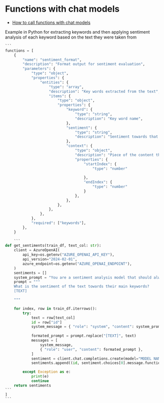 # Functions with chat models

* [How to call functions with chat models](https://cookbook.openai.com/examples/how\_to\_call\_functions\_with\_chat\_models)

Example in Python for extracting keywords and then applying sentiment analysis of each keyword based on the text they were taken from

````python
```
functions = [
    {
        "name": "sentiment_format",
        "description": "Format output for sentiment evaluation",
        "parameters": {
            "type": "object",
            "properties": {
                "entities": {
                    "type": "array",
                    "description": "Key words extracted from the text",
                    "items": {
                        "type": "object",
                        "properties": {
                            "keyword": {
                                "type": "string",
                                "description": "Key word name",
                            },
                            "sentiment": {
                                "type": "string",
                                "description": "Sentiment towards that key word in the text",
                            },
                            "context": {
                                "type": "object",
                                "description": "Piece of the content that makes this sentiment relevant",
                                "properties": {
                                    "startIndex": { 
                                        "type": "number"
                                
                                    },
                                    "endIndex": {
                                        "type": "number"
                                    }
                                },
                            },
                        },
                    },
                },
            },
            "required": ["keywords"],
        },
    }
    
    ```
def get_sentiments(train_df, text_col: str):
    client = AzureOpenAI(
        api_key=os.getenv("AZURE_OPENAI_API_KEY"),
        api_version="2024-02-01",
        azure_endpoint=os.getenv("AZURE_OPENAI_ENDPOINT"),
    )
    sentiments = []
    system_prompt = "You are a sentiment analysis model that should always call a function to format the output. Focus on <FOCUS>"
    prompt = """
    What is the sentiment of the text towards their main keywords?
    [TEXT]

    """

    for index, row in train_df.iterrows():
        try:
            text = row[text_col]
            id = row["id"]
            system_message = { "role": "system", "content": system_prompt }
            
            formated_prompt = prompt.replace("[TEXT]", text)
            messages = [
                system_message,
                { "role": "user", "content": formated_prompt },
            ]
            sentiment = client.chat.completions.create(model="MODEL NAME", messages=messages, functions=functions)
            sentiments.append((id, sentiment.choices[0].message.function_call.arguments))

        except Exception as e:
            print(e)
            continue
    return sentiments
```
]
```
````
